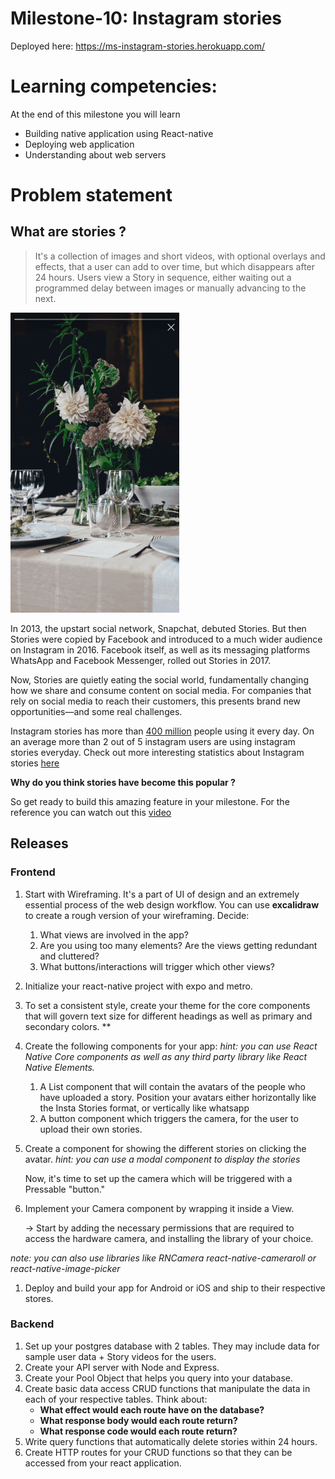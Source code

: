 # Milestone-10: Instagram stories

Deployed here: https://ms-instagram-stories.herokuapp.com/

# Learning competencies:

At the end of this milestone you will learn

- Building native application using React-native
- Deploying web application
- Understanding about web servers

# Problem statement

## What are stories ?

> It's a collection of images and short videos, with optional overlays and effects, that a user can add to over time, but which disappears after 24 hours. Users view a Story in sequence, either waiting out a programmed delay between images or manually advancing to the next.

![Instagram stories](./stories.gif)

In 2013, the upstart social network, Snapchat, debuted Stories. But then Stories were copied by Facebook and introduced to a much wider audience on Instagram in 2016. Facebook itself, as well as its messaging platforms WhatsApp and Facebook Messenger, rolled out Stories in 2017.

Now, Stories are quietly eating the social world, fundamentally changing how we share and consume content on social media. For companies that rely on social media to reach their customers, this presents brand new opportunities—and some real challenges.

Instagram stories has more than [400 million](https://s21.q4cdn.com/399680738/files/doc_financials/2018/Q2/Q218-earnings-call-transcript.pdf) people using it every day. On an average more than 2 out of 5 instagram users are using instagram stories everyday. Check out more interesting statistics about Instagram stories [here](https://mediakix.com/blog/instagram-stories-statistics-changing-social/#gs.y71EyVo)

**Why do you think stories have become this popular ?**

So get ready to build this amazing feature in your milestone. For the reference you can watch out this [video](https://vimeo.com/186306184)

## Releases

### Frontend

1. Start with Wireframing. It's a part of UI of design and an extremely essential process of the web design workflow. You can use **excalidraw** to create a rough version of your wireframing. Decide:  
    1. What views are involved in the app? 
    2. Are you using too many elements? Are the views getting redundant and cluttered?
    3. What buttons/interactions will trigger which other views? 
2. Initialize your react-native project with expo and metro.
3. To set a consistent style, create your theme for the core components that will govern text size for different headings as well as primary and secondary colors.   **
4. Create the following components for your app:
*hint: you can use React Native Core components as well as any third party library like React Native Elements.*  
    1. A List component that will contain the avatars of the people who have uploaded a story. Position your avatars either horizontally like the Insta Stories format, or vertically like whatsapp
    2. A button component which triggers the camera, for the user to upload their own stories.
5. Create a component for showing the different stories on clicking the avatar.
*hint: you can use a modal component to display the stories*  
    
    Now, it's time to set up the camera which will be triggered with a Pressable "button." 
    
6. Implement your Camera component by wrapping it inside a View. 
    
    → Start by adding the necessary permissions that are required to access the hardware camera,  and installing the library of your choice. 
    

*note: you can also use libraries like RNCamera react-native-cameraroll or react-native-image-picker*

1. Deploy and build your app for Android or iOS and ship to their respective stores.

### Backend

1. Set up your postgres database with 2 tables. They may include data for sample user data + Story videos for the users. 
2. Create your API server with Node and Express. 
3. Create your Pool Object that helps you query into your database. 
4. Create basic data access CRUD functions that manipulate the data in each of your respective tables. Think about:
    - **What effect would each route have on the database?**
    - **What response body would each route return?**
    - **What response code would each route return?**
5. Write query functions that automatically delete stories within 24 hours. 
6. Create HTTP routes for your CRUD functions so that they can be accessed from your react application.
